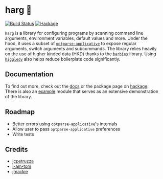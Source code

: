 # harg :nut_and_bolt:

[![Build Status](https://img.shields.io/endpoint.svg?url=https%3A%2F%2Factions-badge.atrox.dev%2Falexpeits%2Fharg%2Fbadge&style=flat)](https://actions-badge.atrox.dev/alexpeits/harg/goto)
[![Hackage](https://img.shields.io/hackage/v/harg.svg)](https://hackage.haskell.org/package/harg)

`harg` is a library for configuring programs by scanning command line arguments,
environment variables, default values and more. Under the hood, it uses a subset
of [`optparse-applicative`](https://hackage.haskell.org/package/optparse-applicative)
to expose regular arguments, switch arguments and subcommands. The library
relies heavily on the use of higher kinded data (HKD) thanks to the
[`barbies`](https://hackage.haskell.org/package/barbies) library. Using
[`higgledy`](https://hackage.haskell.org/package/higgledy) also helps reduce
boilerplate code significantly.

## Documentation

To find out more, check out the [docs](https://alexpeits.github.io/harg) or the
package page on [hackage](https://hackage.haskell.org/package/harg). There is
also an [example](https://github.com/alexpeits/harg/blob/master/Example.hs)
module that serves as an extensive demonstration of the library.

## Roadmap

- Better errors using `optparse-applicative`'s internals
- Allow user to pass `optparse-applicative` preferences
- Write tests

## Credits

- [jcpetruzza](https://github.com/jcpetruzza)
- [i-am-tom](https://github.com/i-am-tom)
- [jmackie](https://github.com/jmackie)

